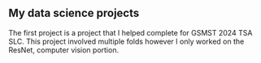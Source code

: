 ## My data science projects

The first project is a project that I helped complete for GSMST 2024 TSA SLC. 
This project involved multiple folds however I only worked on the ResNet, computer vision portion. 
